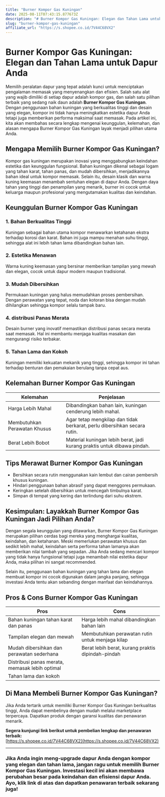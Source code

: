 ```yaml
---
title: "Burner Kompor Gas Kuningan"
date: 2025-08-11T07:43:15.877673Z
description: "# Burner Kompor Gas Kuningan: Elegan dan Tahan Lama untuk Dapur Anda..."
slug: "burner-kompor-gas-kuningan"
affiliate_url: "https://s.shopee.co.id/7V44C68VX2"
---
```

# Burner Kompor Gas Kuningan: Elegan dan Tahan Lama untuk Dapur Anda

Memilih peralatan dapur yang tepat adalah kunci untuk menciptakan pengalaman memasak yang menyenangkan dan efisien. Salah satu alat yang wajib dimiliki di setiap dapur adalah kompor gas, dan salah satu pilihan terbaik yang sedang naik daun adalah **Burner Kompor Gas Kuningan**. Dengan penggunaan bahan kuningan yang berkualitas tinggi dan desain yang elegan, kompor ini tidak hanya meningkatkan estetika dapur Anda tetapi juga memberikan performa maksimal saat memasak. Pada artikel ini, kita akan membahas secara lengkap mengenai keunggulan, kelemahan, dan alasan mengapa Burner Kompor Gas Kuningan layak menjadi pilihan utama Anda.

## Mengapa Memilih Burner Kompor Gas Kuningan?

Kompor gas kuningan merupakan inovasi yang menggabungkan keindahan estetika dan keunggulan fungsional. Bahan kuningan dikenal sebagai logam yang tahan karat, tahan panas, dan mudah dibersihkan, menjadikannya bahan ideal untuk kompor memasak. Selain itu, desain klasik dan warna kuning keemasan menambah sentuhan elegan di dapur Anda. Dengan daya tahan yang tinggi dan penampilan yang menarik, burner ini cocok untuk keluarga maupun profesional yang mengutamakan kualitas dan keindahan.

## Keunggulan Burner Kompor Gas Kuningan

### 1. Bahan Berkualitas Tinggi
Kuningan sebagai bahan utama kompor menawarkan ketahanan ekstra terhadap korosi dan karat. Bahan ini juga mampu menahan suhu tinggi, sehingga alat ini lebih tahan lama dibandingkan bahan lain.

### 2. Estetika Menawan
Warna kuning keemasan yang bersinar memberikan tampilan yang mewah dan elegan, cocok untuk dapur modern maupun tradisional.

### 3. Mudah Dibersihkan
Permukaan kuningan yang halus memudahkan proses pembersihan. Dengan perawatan yang tepat, noda dan kotoran bisa dengan mudah dihilangkan sehingga kompor selalu tampak baru.

### 4. distribusi Panas Merata
Desain burner yang inovatif memastikan distribusi panas secara merata saat memasak. Hal ini membantu menjaga kualitas masakan dan mengurangi risiko terbakar.

### 5. Tahan Lama dan Kokoh
Kuningan memiliki kekuatan mekanik yang tinggi, sehingga kompor ini tahan terhadap benturan dan pemakaian berulang tanpa cepat aus.

## Kelemahan Burner Kompor Gas Kuningan

| Kelemahan                        | Penjelasan                                              |
|----------------------------------|-----------------------------------------------------------|
| Harga Lebih Mahal              | Dibandingkan bahan lain, kuningan cenderung lebih mahal. |
| Membutuhkan Perawatan Khusus   | Agar tetap mengkilap dan tidak berkarat, perlu dibersihkan secara rutin. |
| Berat Lebih Bobot             | Material kuningan lebih berat, jadi kurang praktis untuk dibawa pindah. |

## Tips Merawat Burner Kompor Gas Kuningan

- Bersihkan secara rutin menggunakan kain lembut dan cairan pembersih khusus kuningan.
- Hindari penggunaan bahan abrasif yang dapat menggores permukaan.
- Keringkan setelah dibersihkan untuk mencegah timbulnya karat.
- Simpan di tempat yang kering dan terlindung dari suhu ekstrem.

## Kesimpulan: Layakkah Burner Kompor Gas Kuningan Jadi Pilihan Anda?

Dengan segala keunggulan yang ditawarkan, Burner Kompor Gas Kuningan merupakan pilihan cerdas bagi mereka yang menghargai kualitas, keindahan, dan ketahanan. Meski memerlukan perawatan khusus dan sedikit lebih mahal, keindahan serta performa tahan lamanya akan memberikan nilai tambah yang sepadan. Jika Anda sedang mencari kompor yang tidak hanya fungsional tetapi juga menambah nilai estetika dapur Anda, maka pilihan ini sangat recommended.

Selain itu, penggunaan bahan kuningan yang tahan lama dan elegan membuat kompor ini cocok digunakan dalam jangka panjang, sehingga investasi Anda tentu akan sebanding dengan manfaat dan keindahannya.

## Pros & Cons Burner Kompor Gas Kuningan

| **Pros**                                                       | **Cons**                                        |
|--------------------------------------------------------------|------------------------------------------------|
| Bahan kuningan tahan karat dan panas                        | Harga lebih mahal dibandingkan bahan lain      |
| Tampilan elegan dan mewah                                   | Membutuhkan perawatan rutin untuk menjaga kilap |
| Mudah dibersihkan dan perawatan sederhana                   | Berat lebih berat, kurang praktis dipindah-pindah|
| Distribusi panas merata, memasak lebih optimal             |                                                 |
| Tahan lama dan kokoh                                         |                                                 |

## Di Mana Membeli Burner Kompor Gas Kuningan?

Jika Anda tertarik untuk memiliki Burner Kompor Gas Kuningan berkualitas tinggi, Anda dapat membelinya dengan mudah melalui marketplace terpercaya. Dapatkan produk dengan garansi kualitas dan penawaran menarik.

**Segera kunjungi link berikut untuk pembelian lengkap dan penawaran terbaik:**  
[https://s.shopee.co.id/7V44C68VX2](https://s.shopee.co.id/7V44C68VX2)

---

### Jika Anda ingin meng-upgrade dapur Anda dengan kompor yang elegan dan tahan lama, jangan ragu untuk memilih Burner Kompor Gas Kuningan. Investasi kecil ini akan membawa perubahan besar pada keindahan dan efisiensi dapur Anda. Ayo, klik link di atas dan dapatkan penawaran terbaik sekarang juga!